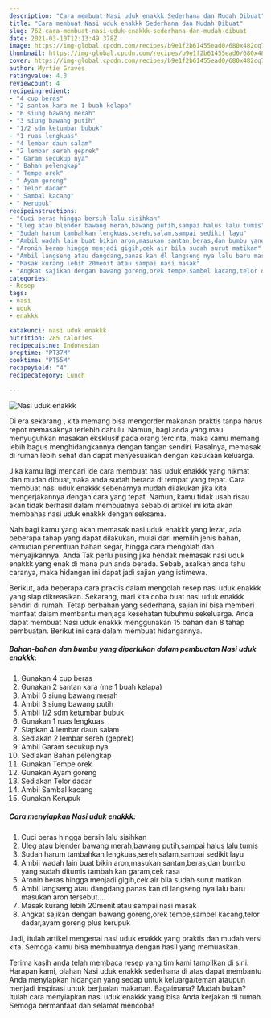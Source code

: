 ```yaml
---
description: "Cara membuat Nasi uduk enakkk Sederhana dan Mudah Dibuat"
title: "Cara membuat Nasi uduk enakkk Sederhana dan Mudah Dibuat"
slug: 762-cara-membuat-nasi-uduk-enakkk-sederhana-dan-mudah-dibuat
date: 2021-03-10T12:13:49.378Z
image: https://img-global.cpcdn.com/recipes/b9e1f2b61455ead0/680x482cq70/nasi-uduk-enakkk-foto-resep-utama.jpg
thumbnail: https://img-global.cpcdn.com/recipes/b9e1f2b61455ead0/680x482cq70/nasi-uduk-enakkk-foto-resep-utama.jpg
cover: https://img-global.cpcdn.com/recipes/b9e1f2b61455ead0/680x482cq70/nasi-uduk-enakkk-foto-resep-utama.jpg
author: Myrtie Graves
ratingvalue: 4.3
reviewcount: 4
recipeingredient:
- "4 cup beras"
- "2 santan kara me 1 buah kelapa"
- "6 siung bawang merah"
- "3 siung bawang putih"
- "1/2 sdm ketumbar bubuk"
- "1 ruas lengkuas"
- "4 lembar daun salam"
- "2 lembar sereh geprek"
- " Garam secukup nya"
- " Bahan pelengkap"
- " Tempe orek"
- " Ayam goreng"
- " Telor dadar"
- " Sambal kacang"
- " Kerupuk"
recipeinstructions:
- "Cuci beras hingga bersih lalu sisihkan"
- "Uleg atau blender bawang merah,bawang putih,sampai halus lalu tumis"
- "Sudah harum tambahkan lengkuas,sereh,salam,sampai sedikit layu"
- "Ambil wadah lain buat bikin aron,masukan santan,beras,dan bumbu yang sudah ditumis tambah kan garam,cek rasa"
- "Aronin beras hingga menjadi gigih,cek air bila sudah surut matikan"
- "Ambil langseng atau dangdang,panas kan dl langseng nya lalu baru masukan aron tersebut...."
- "Masak kurang lebih 20menit atau sampai nasi masak"
- "Angkat sajikan dengan bawang goreng,orek tempe,sambel kacang,telor dadar,ayam goreng plus kerupuk"
categories:
- Resep
tags:
- nasi
- uduk
- enakkk

katakunci: nasi uduk enakkk 
nutrition: 285 calories
recipecuisine: Indonesian
preptime: "PT37M"
cooktime: "PT55M"
recipeyield: "4"
recipecategory: Lunch

---
```



![Nasi uduk enakkk](https://img-global.cpcdn.com/recipes/b9e1f2b61455ead0/680x482cq70/nasi-uduk-enakkk-foto-resep-utama.jpg)

Di era  sekarang , kita memang bisa mengorder makanan praktis tanpa harus repot memasaknya terlebih dahulu. Namun, bagi anda yang mau menyuguhkan masakan eksklusif pada orang tercinta, maka kamu memang lebih bagus menghidangkannya dengan tangan sendiri. Pasalnya, memasak di rumah lebih sehat dan dapat menyesuaikan dengan kesukaan keluarga.

Jika kamu lagi mencari ide cara membuat nasi uduk enakkk yang nikmat dan mudah dibuat,maka anda sudah berada di tempat yang tepat. Cara membuat nasi uduk enakkk  sebenarnya mudah dilakukan jika kita mengerjakannya dengan cara yang tepat. Namun, kamu tidak usah risau akan tidak berhasil dalam membuatnya 
sebab di artikel ini kita akan membahas nasi uduk enakkk dengan seksama.  



Nah bagi kamu yang akan memasak nasi uduk enakkk yang lezat, ada beberapa tahap yang dapat dilakukan, mulai dari memilih jenis bahan, kemudian penentuan bahan segar, hingga cara mengolah dan menyajikannya. Anda Tak perlu pusing jika hendak memasak nasi uduk enakkk yang enak di mana pun anda berada. Sebab, asalkan anda  tahu caranya, maka hidangan ini dapat jadi sajian yang istimewa.

Berikut, ada beberapa cara praktis  dalam mengolah resep nasi uduk enakkk yang siap dikreasikan. Sekarang, mari kita coba buat nasi uduk enakkk sendiri di rumah. Tetap berbahan yang sederhana, sajian ini bisa memberi manfaat dalam membantu menjaga kesehatan tubuhmu sekeluarga. Anda dapat membuat Nasi uduk enakkk menggunakan 15 bahan dan 8 tahap pembuatan. Berikut ini cara dalam membuat hidangannya.

<!--inarticleads1-->

##### Bahan-bahan dan bumbu yang diperlukan dalam pembuatan Nasi uduk enakkk:

1. Gunakan 4 cup beras
1. Gunakan 2 santan kara (me 1 buah kelapa)
1. Ambil 6 siung bawang merah
1. Ambil 3 siung bawang putih
1. Ambil 1/2 sdm ketumbar bubuk
1. Gunakan 1 ruas lengkuas
1. Siapkan 4 lembar daun salam
1. Sediakan 2 lembar sereh (geprek)
1. Ambil  Garam secukup nya
1. Sediakan  Bahan pelengkap
1. Gunakan  Tempe orek
1. Gunakan  Ayam goreng
1. Sediakan  Telor dadar
1. Ambil  Sambal kacang
1. Gunakan  Kerupuk




<!--inarticleads2-->

##### Cara menyiapkan Nasi uduk enakkk:

1. Cuci beras hingga bersih lalu sisihkan
1. Uleg atau blender bawang merah,bawang putih,sampai halus lalu tumis
1. Sudah harum tambahkan lengkuas,sereh,salam,sampai sedikit layu
1. Ambil wadah lain buat bikin aron,masukan santan,beras,dan bumbu yang sudah ditumis tambah kan garam,cek rasa
1. Aronin beras hingga menjadi gigih,cek air bila sudah surut matikan
1. Ambil langseng atau dangdang,panas kan dl langseng nya lalu baru masukan aron tersebut....
1. Masak kurang lebih 20menit atau sampai nasi masak
1. Angkat sajikan dengan bawang goreng,orek tempe,sambel kacang,telor dadar,ayam goreng plus kerupuk




Jadi, itulah artikel mengenai  nasi uduk enakkk  yang praktis dan mudah versi kita. Semoga kamu bisa membuatnya dengan hasil yang memuaskan. 

Terima kasih anda telah membaca resep yang tim kami tampilkan di sini. Harapan kami, olahan  Nasi uduk enakkk sederhana di atas dapat membantu Anda menyiapkan hidangan yang sedap untuk keluarga/teman ataupun menjadi inspirasi untuk berjualan makanan. Bagaimana? Mudah bukan? Itulah cara menyiapkan nasi uduk enakkk yang bisa Anda kerjakan di rumah. Semoga bermanfaat dan selamat mencoba!

